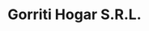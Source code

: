 ---
title: "Gorriti Hogar S.R.L."
url: /san-salvador-de-jujuy/gorriti-hogar-s-r-l/
shop: muebles
---